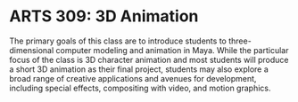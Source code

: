 # ARTS 309: 3D Animation

The primary goals of this class are to introduce students to three-dimensional computer modeling and animation in Maya. While the particular focus of the class is 3D character animation and most students will produce a short 3D animation as their final project, students may also explore a broad range of creative applications and avenues for development, including special effects, compositing with video, and motion graphics.